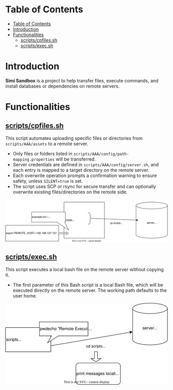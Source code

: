 # Table of Contents
- [Table of Contents](#table-of-contents)
- [Introduction](#introduction)
- [Functionalities](#functionalities)
  - [scripts/cpfiles.sh](#scriptscpfilessh)
  - [scripts/exec.sh](#scriptsexecsh)
# Introduction
**Simi Sandbox** is a project to help transfer files, execute commands, and install databases or dependencies on remote servers.
# Functionalities
## [scripts/cpfiles.sh](./scripts/cpfiles.sh)

This script automates uploading specific files or directories from `scripts/AAA/assets`
to a remote server.
* Only files or folders listed in `scripts/AAA/config/path-mapping.properties` will be transferred.
* Server credentials are defined in `scripts/AAA/config/server.sh`, and each entry is mapped
to a target directory on the remote server.
* Each overwrite operation prompts a confirmation warning to ensure safety, unless `SILENT=true` is set.
* The script uses SCP or rsync for secure transfer and can optionally overwrite
existing files/directories on the remote side.

![](./docs/assets/scripts/cpfiles.svg)

## [scripts/exec.sh](./scripts/exec.sh)
This script executes a local bash file on the remote server without copying it.
* The first parameter of this Bash script is a local Bash file, which will be
executed directly on the remote server. The working path defaults to the user home.

![](./docs/assets/scripts/exec.svg)


